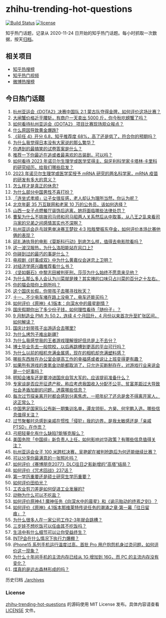 # zhihu-trending-hot-questions

[![Build Status](https://github.com/justjavac/zhihu-trending-hot-questions/workflows/ci/badge.svg?branch=master)](https://github.com/justjavac/zhihu-trending-hot-questions/actions)
[![license](https://img.shields.io/github/license/justjavac/zhihu-trending-hot-questions)](https://github.com/justjavac/zhihu-trending-hot-questions/blob/master/LICENSE)

知乎热门话题，记录从 2020-11-24
日开始的知乎热门话题。每小时抓取一次数据，按天[归档](./archives)。

## 相关项目

- [知乎热搜榜](https://github.com/justjavac/zhihu-trending-top-search)
- [知乎热门视频](https://github.com/justjavac/zhihu-trending-hot-video)
- [微博热搜榜](https://github.com/justjavac/weibo-trending-hot-search)

## 今日热门话题

<!-- BEGIN -->
<!-- 最后更新时间 Tue Oct 03 2023 03:11:35 GMT+0800 (China Standard Time) -->

1. [杭州亚运会《DOTA2》决赛中国队 2:1 蒙古队夺得金牌，如何评价这场比赛？](https://www.zhihu.com/question/624553064)
1. [大闸蟹价格近乎腰斩，有商户一天卖出 5000 斤，你今秋吃螃蟹了吗？](https://www.zhihu.com/question/624513993)
1. [如何看待杭州亚运会《DOTA2》 项目比赛现场观众报点？](https://www.zhihu.com/question/624439544)
1. [什么原因导致黄金爆跌?](https://www.zhihu.com/question/624202492)
1. [《前任 4》开分 6.8，知乎推荐度 68%，高了还是低了，符合你的预期吗？](https://www.zhihu.com/question/624388709)
1. [为什么我觉得日本没有大家说的那么繁华？](https://www.zhihu.com/question/599520936)
1. [你遇到的最搞笑的试卷答案是什么？](https://www.zhihu.com/question/39854849)
1. [推荐一下你最近在追或者最喜欢的古装剧，可以吗？](https://www.zhihu.com/question/614726245)
1. [如何看待 2023 年诺贝尔生理学或医学奖得主、匈牙利科学家卡塔林·卡里科的研究经历，给我们哪些启发？](https://www.zhihu.com/question/454168214)
1. [2023 年诺贝尔生理学或医学奖授予 mRNA 研究的两名科学家，mRNA 疫苗的研发有多大的意义？](https://www.zhihu.com/question/623162434)
1. [怎么样才是真正的休息?](https://www.zhihu.com/question/27418122)
1. [为什么部分中国男性不喜打扮？](https://www.zhihu.com/question/52757868)
1. [「连坐式孝顺」让子女很反感，老人却认为理所当然，你认为呢？](https://www.zhihu.com/question/622156807)
1. [北京年薪 35 万互联网和老家 10 万的公务员，该如何选择？](https://www.zhihu.com/question/622558910)
1. [山西一女子点燃餐厅装饰后逃离，她将面临哪些法律处罚？](https://www.zhihu.com/question/624441552)
1. [曹髦为什么不挑拨司马师和司马昭两人关系然后从中取事，从八王之乱来看司马家的兄弟之间感情其实也不深啊？](https://www.zhihu.com/question/623198242)
1. [杭州亚运会乒乓球男单决赛王楚钦 4:3 险胜樊振东夺金，如何评价本场比赛他俩的表现？](https://www.zhihu.com/question/624556406)
1. [邱礼涛执导的电影《莫斯科行动》到底怎么样，值得去电影院看吗？](https://www.zhihu.com/question/624167617)
1. [这一波汉服热，为什么洛阳能站在风口上?](https://www.zhihu.com/question/623670291)
1. [你碰到过的最巧的事是什么？](https://www.zhihu.com/question/24114663)
1. [电视剧《好事成双》中为什么黄嘉仪会迷恋上卫明？](https://www.zhihu.com/question/623651070)
1. [对经济学感兴趣推荐看什么书？](https://www.zhihu.com/question/615350912)
1. [《坚如磐石》中黎志田被判死刑，莎莎为什么始终不愿意来见他？](https://www.zhihu.com/question/624436846)
1. [为什么那么多人会认为川菜就是辣？其实辣的口味只占川菜的百分之十左右。](https://www.zhihu.com/question/35290707)
1. [你的猫会陪你上厕所吗？](https://www.zhihu.com/question/623235518)
1. [这个国庆长假，你带孩子去哪寻找秋天？](https://www.zhihu.com/question/622730088)
1. [十一，不少电车堵在路上没电了，电车还能买吗？](https://www.zhihu.com/question/624468295)
1. [如何评价《原神》4.1版本：向深水中的晨星剧情？](https://www.zhihu.com/question/623990067)
1. [国庆假期你出了多少份子钱，如何理性看待「随份子」？](https://www.zhihu.com/question/624550167)
1. [9 月制造业 PMI 为 50.2，连续 4 个月回升，4 月份以来首次升至扩张区间，如何解读？](https://www.zhihu.com/question/624354824)
1. [国庆计划带孩子出游适合去哪里?](https://www.zhihu.com/question/617815526)
1. [为什么烤包子难出新疆?](https://www.zhihu.com/question/623494116)
1. [为什么我感觉我的王者游戏理解很好但总是上不去分？](https://www.zhihu.com/question/623964050)
1. [博士毕业先去一般院校，以后再跳槽到更高的平台可行吗？](https://www.zhihu.com/question/623885909)
1. [为什么以前的相机充满金属感，现在的相机却充满塑料感？](https://www.zhihu.com/question/378353709)
1. [哪些东西放在办公室会提高工作的幸福感或者说让上班变得更有趣？](https://www.zhihu.com/question/22707135)
1. [如果所有游戏的类氪金功能都取消了，只允许买断制存在，对游戏行业来说会是一个好事吗？](https://www.zhihu.com/question/624409758)
1. [明知会堵车还是要冲进国庆自驾大军的，应该提前准备什么？](https://www.zhihu.com/question/624056953)
1. [专家谈是否应开征遗产税，称应考虑我国收入分配不公平、贫富差距过大导致社会矛盾加剧的问题，透露哪些信息？](https://www.zhihu.com/question/624515846)
1. [每次过节探亲离开时都会感到分离焦虑，一把年纪了还总是舍不得离开家人，这正常么？](https://www.zhihu.com/question/621684257)
1. [中国男足国家队公布新一期集训名单，谭龙领衔，方昊、何宇鹏入选，哪些信息值得关注？](https://www.zhihu.com/question/624544258)
1. [过节聚餐时总感到亲戚在惯性「侵犯」我的边界，是我太敏感还是「亲戚PTSD」在作祟？](https://www.zhihu.com/question/621684259)
1. [弓把轻量化有什么缺陷?能够克服么？](https://www.zhihu.com/question/624282665)
1. [美国务院「中国组」新负责人上任，如何影响对华政策？有哪些信息值得关注？](https://www.zhihu.com/question/624434316)
1. [杭州亚运会女子 100 米跨栏决赛，吴艳妮在被判抢跑后为何还能继续比赛？](https://www.zhihu.com/question/624476503)
1. [可以分享你最满意的一张照片吗？](https://www.zhihu.com/question/623948087)
1. [如何评价《赛博朋克2077》DLC往日之影新增的“高塔”结局？](https://www.zhihu.com/question/623845021)
1. [如何评价《咒术回战》237话？](https://www.zhihu.com/question/624004407)
1. [第一学历重要还是硕士研究生学历重要？](https://www.zhihu.com/question/619560349)
1. [如何评价田伯光？](https://www.zhihu.com/question/30738288)
1. [工农业剪刀差是如何促进工业发展的?](https://www.zhihu.com/question/557559100)
1. [动物为什么可以不吃盐？](https://www.zhihu.com/question/288354851)
1. [如何评价原神4.1 魔神任务《向深水中的晨星》和《谕示胎动的终焉之刻》？](https://www.zhihu.com/question/624018688)
1. [如何评价《原神》4.1版本那维莱特传说任务的潮涌之章·第一幕「往日留痕」？](https://www.zhihu.com/question/624174868)
1. [为什么很多人在一家公司工作2-3年就会跳槽？](https://www.zhihu.com/question/622550091)
1. [三岁娃不想吃饭可以任由其不吃饭吗？](https://www.zhihu.com/question/620303801)
1. [生活中有什么细节可以让你受益终生？](https://www.zhihu.com/question/609775069)
1. [INTP会在什么情况下执行力爆棚？](https://www.zhihu.com/question/618253202)
1. [iPhone15 系列手机运行温度过高，首批 Pro 用户抱怨机身过烫问题，如何评价这一现象？](https://www.zhihu.com/question/624146977)
1. [为什么十年间手机的主流内存已经从 1G 增加到 16G，而 PC 的主流内存没有变化？](https://www.zhihu.com/question/623647015)
1. [煤真的是远古森林形成的吗？](https://www.zhihu.com/question/620170214)

<!-- END -->

历史归档 [./archives](./archives)

### License

[zhihu-trending-hot-questions](https://github.com/justjavac/zhihu-trending-hot-questions)
的源码使用 MIT License 发布。具体内容请查看 [LICENSE](./LICENSE) 文件。
